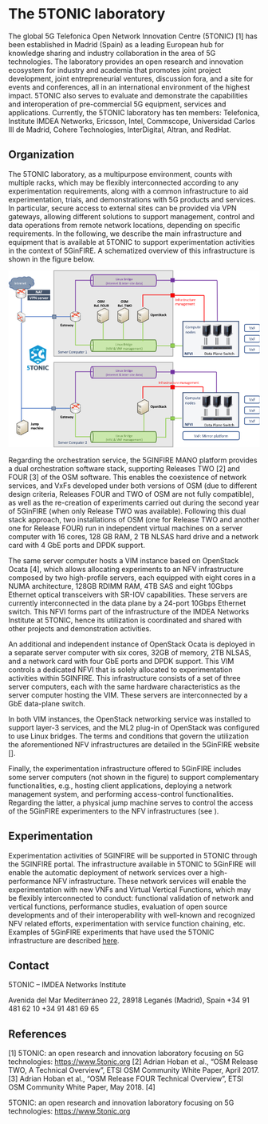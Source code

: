 <!-- TITLE: 5 Tonic -->
<!-- SUBTITLE: A quick summary of 5 Tonic -->

# The 5TONIC laboratory
The global 5G Telefonica Open Network Innovation Centre (5TONIC) [1] has been established in Madrid (Spain) as a leading European hub for knowledge sharing and industry collaboration in the area of 5G technologies. The laboratory provides an open research and innovation ecosystem for industry and academia that promotes joint project development, joint entrepreneurial ventures, discussion fora, and a site for events and conferences, all in an international environment of the highest impact. 5TONIC also serves to evaluate and demonstrate the capabilities and interoperation of pre-commercial 5G equipment, services and applications. Currently, the 5TONIC laboratory has ten members: Telefonica, Institute IMDEA Networks, Ericsson, Intel, Commscope, Universidad Carlos III de Madrid, Cohere Technologies, InterDigital, Altran, and RedHat.


## Organization 
The 5TONIC laboratory, as a multipurpose environment, counts with multiple racks, which may be flexibly interconnected according to any experimentation requirements, along with a common infrastructure to aid experimentation, trials, and demonstrations with 5G products and services. In particular, secure access to external sites can be provided via VPN gateways, allowing different solutions to support management, control and data operations from remote network locations, depending on specific requirements. In the following, we describe the main infrastructure and equipment that is available at 5TONIC to support experimentation activities in the context of 5GinFIRE. A schematized overview of this infrastructure is shown in the figure below.

![5 Tonic Organization](/uploads/5-tonic/5-tonic-organization.png "5 Tonic Organization")

Regarding the orchestration service, the 5GINFIRE MANO platform provides a dual orchestration software stack, supporting Releases TWO [2] and FOUR [3] of the OSM software. This enables the coexistence of network services, and VxFs developed under both versions of OSM (due to different design criteria, Releases FOUR and TWO of OSM are not fully compatible), as well as the re-creation of experiments carried out during the second year of 5GinFIRE (when only Release TWO was available). Following this dual stack approach, two installations of OSM (one for Release TWO and another one for Release FOUR) run in independent virtual machines on a server computer with 16 cores, 128 GB RAM, 2 TB NLSAS hard drive and a network card with 4 GbE ports and DPDK support.

The same server computer hosts a VIM instance based on OpenStack Ocata [4], which allows allocating experiments to an NFV infrastructure composed by two high-profile servers, each equipped with eight cores in a NUMA architecture, 128GB RDIMM RAM, 4TB SAS and eight 10Gbps Ethernet optical transceivers with SR-IOV capabilities. These servers are currently interconnected in the data plane by a 24-port 10Gbps Ethernet switch. This NFVI forms part of the infrastructure of the IMDEA Networks Institute at 5TONIC, hence its utilization is coordinated and shared with other projects and demonstration activities.

An additional and independent instance of OpenStack Ocata is deployed in a separate server computer with six cores, 32GB of memory, 2TB NLSAS, and a network card with four GbE ports and DPDK support. This VIM controls a dedicated NFVI that is solely allocated to experimentation activities within 5GINFIRE. This infrastructure consists of a set of three server computers, each with the same hardware characteristics as the server computer hosting the VIM. These servers are interconnected by a GbE data-plane switch.

In both VIM instances, the OpenStack networking service was installed to support layer-3 services, and the ML2 plug-in of OpenStack was configured to use Linux bridges. The terms and conditions that govern the utilization the aforementioned NFV infrastructures are detailed in the 5GinFIRE website [].

Finally, the experimentation infrastructure offered to 5GinFIRE includes some server computers (not shown in the figure) to support complementary functionalities, e.g., hosting client applications, deploying a network management system, and performing access-control functionalities. Regarding the latter, a physical jump machine serves to control the access of the 5GinFIRE experimenters to the NFV infrastructures (see []()).


## Experimentation

Experimentation activities of 5GINFIRE will be supported in 5TONIC through the 5GINFIRE portal. The infrastructure available in 5TONIC to 5GinFIRE will enable the automatic deployment of network services over a high-performance NFV infrastructure. These network services will enable the experimentation with new VNFs and Virtual Vertical Functions, which may be flexibly interconnected to conduct: functional validation of network and vertical functions, performance studies, evaluation of open source developments and of their interoperability with well-known and recognized NFV related efforts, experimentation with service function chaining, etc. Examples of 5GinFIRE experiments that have used the 5TONIC infrastructure are described [here]().

## Contact
5TONIC – IMDEA Networks Institute

Avenida del Mar Mediterráneo 22, 28918 Leganés (Madrid), Spain
+34 91 481 62 10
+34 91 481 69 65

## References
[1] 5TONIC: an open research and innovation laboratory focusing on 5G technologies: https://www.5tonic.org 
[2] Adrian Hoban et al., “OSM Release TWO, A Technical Overview”, ETSI OSM Community White Paper, April 2017.
[3] Adrian Hoban et al., “OSM Release FOUR Technical Overview”, ETSI OSM Community White Paper, May 2018.
[4]

5TONIC: an open research and innovation laboratory focusing on 5G technologies: https://www.5tonic.org